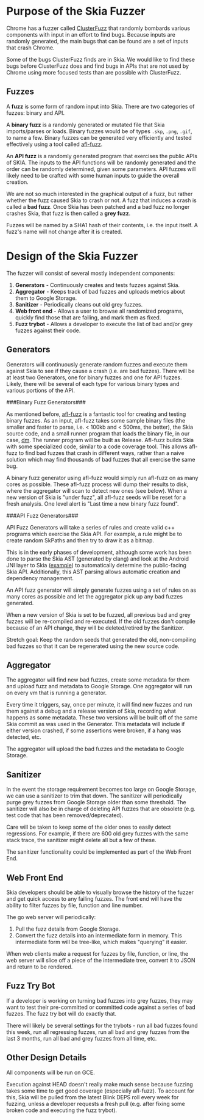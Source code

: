 Purpose of the Skia Fuzzer
==========================

Chrome has a fuzzer called [ClusterFuzz](https://www.chromium.org/Home/chromium-security/bugs/using-clusterfuzz)
that randomly bombards various components with input in an effort to find bugs.
Because inputs are randomly generated, the main bugs that can be found are a set of inputs that
crash Chrome.

Some of the bugs ClusterFuzz finds are in Skia.
We would like to find these bugs before ClusterFuzz does and find bugs in APIs that are not used by
Chrome using more focused tests than are possible with ClusterFuzz.

Fuzzes
------

A **fuzz** is some form of random input into Skia.
There are two categories of fuzzes: binary and API.

A **binary fuzz** is a randomly generated or mutated file that Skia imports/parses or loads.
Binary fuzzes would be of types `.skp`, `.png`, `.gif`, to name a few.
Binary fuzzes can be generated very efficiently and tested effectively using a tool called
[afl-fuzz](http://lcamtuf.coredump.cx/afl/).

An **API fuzz** is a randomly generated program that exercises the public APIs of SKIA.
The inputs to the API functions will be randomly generated and the order can be randomly determined,
given some parameters.
API fuzzes will likely need to be crafted with some human inputs to guide the overall creation.

We are not so much interested in the graphical output of a fuzz, but rather whether the fuzz caused
Skia to crash or not.
A fuzz that induces a crash is called a **bad fuzz**.
Once Skia has been patched and a bad fuzz no longer crashes Skia, that fuzz is then called a
**grey fuzz**.

Fuzzes will be named by a SHA1 hash of their contents, i.e. the input itself.
A fuzz's name will not change after it is created.

Design of the Skia Fuzzer
=========================

The fuzzer will consist of several mostly independent components:

1. **Generators** - Continuously creates and tests fuzzes against Skia.
2. **Aggregator** - Keeps track of bad fuzzes and uploads metrics about them to Google Storage.
3. **Sanitizer** - Periodically cleans out old grey fuzzes.
4. **Web front end** - Allows a user to browse all randomized programs, quickly find those that are
failing, and mark them as fixed.
5. **Fuzz trybot** - Allows a developer to execute the list of bad and/or grey fuzzes against their
code.


Generators
----------

Generators will continuously generate random fuzzes and execute them against Skia to see if they
cause a crash (i.e. are bad fuzzes).
There will be at least two Generators, one for binary fuzzes and one for API fuzzes.
Likely, there will be several of each type for various binary types and various portions of the API.

###Binary Fuzz Generators###

As mentioned before, [afl-fuzz](http://lcamtuf.coredump.cx/afl/) is a fantastic tool for creating
and testing binary fuzzes.
As an input, afl-fuzz takes some sample binary files (the smaller and faster to parse, i.e. < 100kb
and < 500ms, the better), the Skia source code, and a small runner program that loads the binary
file, in our case, [dm](https://github.com/google/skia/blob/master/dm/DM.cpp).
The runner program will be built as Release.
Afl-fuzz builds Skia with some specialized code, similar to a code coverage tool.
This allows afl-fuzz to find bad fuzzes that crash in different ways, rather than a naive solution
 which may find thousands of bad fuzzes that all exercise the same bug.

A binary fuzz generator using afl-fuzz would simply run afl-fuzz on as many cores as possible.
These afl-fuzz process will dump their results to disk, where the aggregator will scan to detect
new ones (see below).
When a new version of Skia is "under fuzz", all afl-fuzz seeds will be reset for a fresh analysis.
One level alert is "Last time a new binary fuzz found".


###API Fuzz Generators###

API Fuzz Generators will take a series of rules and create valid c++ programs which exercise the
Skia API.
For example, a rule might be to create random SkPaths and then try to draw it as a bitmap.


This is in the early phases of development, although some work has been done to parse the Skia AST
(generated by clang) and look at the Android JNI layer to Skia
([example](http://developer.android.com/reference/android/graphics/Path.html)) to automatically
determine the public-facing Skia API.
Additionally, this AST parsing allows automatic creation and dependency management.

An API fuzz generator will simply generate fuzzes using a set of rules on as many cores as possible
and let the aggregator pick up any bad fuzzes generated.

When a new version of Skia is set to be fuzzed, all previous bad and grey fuzzes will be re-compiled
and re-executed.
If the old fuzzes don't compile because of an API change, they will be deleted/retired by the
Sanitizer.

Stretch goal: Keep the random seeds that generated the old, non-compiling bad fuzzes so that it can
be regenerated using the new source code.


Aggregator
----------
The aggregator will find new bad fuzzes, create some metadata for them and upload fuzz and metadata
to Google Storage.
One aggregator will run on every vm that is running a generator.

Every time it triggers, say, once per minute, it will find new fuzzes and run them against a debug
and a release version of Skia, recording what happens as some metadata.
These two versions will be built off of the same Skia commit as was used in the Generator.
This metadata will include if either version crashed, if some assertions were broken, if a hang was
detected, etc.

The aggregator will upload the bad fuzzes and the metadata to Google Storage.


Sanitizer
---------
In the event the storage requirement becomes too large on Google Storage, we can use a sanitizer to
trim that down.
The sanitizer will periodically purge grey fuzzes from Google Storage older than some threshold.
The sanitizer will also be in charge of deleting API fuzzes that are obsolete (e.g. test code that
has been removed/deprecated).

Care will be taken to keep some of the older ones to easily detect regressions.
For example, if there are 600 old grey fuzzes with the same stack trace, the sanitizer might delete
all but a few of these.

The sanitizer functionality could be implemented as part of the Web Front End.

Web Front End
-------------

Skia developers should be able to visually browse the history of the fuzzer and
get quick access to any failing fuzzes.
The front end will have the ability to filter fuzzes by file, function and line number.

The go web server will periodically:
1.  Pull the fuzz details from Google Storage.
2.  Convert the fuzz details into an intermediate form in memory.  This intermediate form will be
tree-like, which makes "querying" it easier.

When web clients make a request for fuzzes by file, function, or line, the web server will slice
off a piece of the intermediate tree, convert it to JSON and return to be rendered.

Fuzz Try Bot
------------

If a developer is working on turning bad fuzzes into grey fuzzes, they may want to test their
pre-committed or committed code against a series of bad fuzzes.
The fuzz try bot will do exactly that.

There will likely be several settings for the trybots - run all bad fuzzes found this week, run all
regressing fuzzes, run all bad and grey fuzzes from the last 3 months, run all bad and grey fuzzes
from all time, etc.


Other Design Details
--------------------
All components will be run on GCE.

Execution against HEAD doesn't really make much sense because fuzzing takes some time to get good
coverage (especially afl-fuzz).
To account for this, Skia will be pulled from the latest Blink DEPS roll every week for fuzzing,
unless a developer requests a fresh pull (e.g. after fixing some broken code and executing the fuzz
trybot).